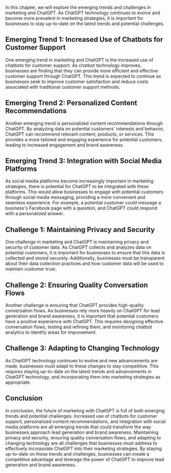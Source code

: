 
In this chapter, we will explore the emerging trends and challenges in marketing and ChatGPT. As ChatGPT technology continues to evolve and become more prevalent in marketing strategies, it is important for businesses to stay up-to-date on the latest trends and potential challenges.

Emerging Trend 1: Increased Use of Chatbots for Customer Support
----------------------------------------------------------------

One emerging trend in marketing and ChatGPT is the increased use of chatbots for customer support. As chatbot technology improves, businesses are finding that they can provide more efficient and effective customer support through ChatGPT. This trend is expected to continue as businesses seek to improve customer satisfaction and reduce costs associated with traditional customer support methods.

Emerging Trend 2: Personalized Content Recommendations
------------------------------------------------------

Another emerging trend is personalized content recommendations through ChatGPT. By analyzing data on potential customers' interests and behavior, ChatGPT can recommend relevant content, products, or services. This provides a more tailored and engaging experience for potential customers, leading to increased engagement and brand awareness.

Emerging Trend 3: Integration with Social Media Platforms
---------------------------------------------------------

As social media platforms become increasingly important in marketing strategies, there is potential for ChatGPT to be integrated with these platforms. This would allow businesses to engage with potential customers through social media messaging, providing a more convenient and seamless experience. For example, a potential customer could message a business's Facebook page with a question, and ChatGPT could respond with a personalized answer.

Challenge 1: Maintaining Privacy and Security
---------------------------------------------

One challenge in marketing and ChatGPT is maintaining privacy and security of customer data. As ChatGPT collects and analyzes data on potential customers, it is important for businesses to ensure that this data is collected and stored securely. Additionally, businesses must be transparent about their data collection practices and how customer data will be used to maintain customer trust.

Challenge 2: Ensuring Quality Conversation Flows
------------------------------------------------

Another challenge is ensuring that ChatGPT provides high-quality conversation flows. As businesses rely more heavily on ChatGPT for lead generation and brand awareness, it is important that potential customers have a positive experience with ChatGPT. This requires designing effective conversation flows, testing and refining them, and monitoring chatbot analytics to identify areas for improvement.

Challenge 3: Adapting to Changing Technology
--------------------------------------------

As ChatGPT technology continues to evolve and new advancements are made, businesses must adapt to these changes to stay competitive. This requires staying up-to-date on the latest trends and advancements in ChatGPT technology, and incorporating them into marketing strategies as appropriate.

Conclusion
----------

In conclusion, the future of marketing with ChatGPT is full of both emerging trends and potential challenges. Increased use of chatbots for customer support, personalized content recommendations, and integration with social media platforms are all emerging trends that could transform the way businesses approach lead generation and brand awareness. Maintaining privacy and security, ensuring quality conversation flows, and adapting to changing technology are all challenges that businesses must address to effectively incorporate ChatGPT into their marketing strategies. By staying up-to-date on these trends and challenges, businesses can create a competitive advantage and leverage the power of ChatGPT to improve lead generation and brand awareness.
